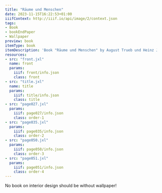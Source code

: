 ```yaml
---
title: "Räume und Menschen"
date: 2023-11-15T16:22:53+01:00
iiifContext: http://iiif.io/api/image/2/context.json
tags:
- Book
- bookEndPaper
- Wallpaper
preview: book
itemType: book
itemDescription: 'Book "Räume und Menschen" by August Trueb und Heinz Josten, published 1923 by Walter Hädecke, Stuttgart. <a class="worldcat" href="https://search.worldcat.org/de/title/602250607">&nbsp;</a>'
resources:
- src: "front.jxl"
  name: front
  params:
    iiif: front/info.json
    class: front
- src: "title.jxl"
  name: title
  params:
    iiif: title/info.json
    class: title
- src: "page027.jxl"
  params:
    iiif: page027/info.json
    class: order-1
- src: "page035.jxl"
  params:
    iiif: page035/info.json
    class: order-2
- src: "page050.jxl"
  params:
    iiif: page050/info.json
    class: order-3
- src: "page051.jxl"
  params:
    iiif: page051/info.json
    class: order-4
---
```


No book on interior design should be without wallpaper!
